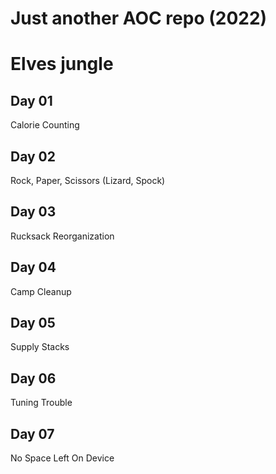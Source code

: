 # Just another AOC repo (2022)

# Elves jungle
## Day 01 
Calorie Counting

## Day 02
Rock, Paper, Scissors (Lizard, Spock)

## Day 03
Rucksack Reorganization

## Day 04
Camp Cleanup

## Day 05
Supply Stacks

## Day 06
Tuning Trouble

## Day 07
No Space Left On Device
